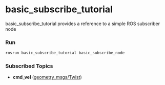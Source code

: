 # basic_subscribe_tutorial



basic_subscribe_tutorial provides a reference to a simple ROS subscriber node

### Run

```bash
rosrun basic_subscribe_tutorial basic_subscribe_node
```

### Subscribed Topics
- **cmd_vel** ([geometry_msgs/Twist](http://docs.ros.org/en/melodic/api/geometry_msgs/html/msg/Twist.html))
